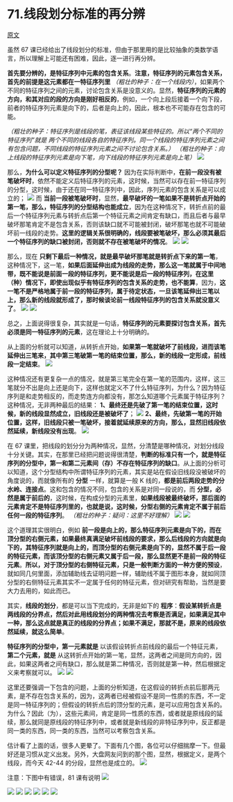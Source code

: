 # 71.线段划分标准的再分辨

[原文](http://blog.sina.com.cn/s/blog_486e105c01000c8i.html)

虽然 67 课已经给出了线段划分的标准，但由于那里用的是比较抽象的类数学语言，所以理解上可能还有困难，因此，逐一进行再分辨。

**首先要分辨的，是特征序列中元素的包含关系**。**注意，特征序列的元素包含关系，首先的前提是这元素都在一特征序列里** _（粗壮的种子：在一个线段内）_，如果两个不同的特征序列之间的元素，讨论包含关系是没意义的。显然，**特征序列的元素的方向，和其对应的段的方向是刚好相反的**，例如，一个向上段后接着一个向下段，前者的特征序列元素是向下的，后者是向上的，因此，根本也不可能存在包含的可能。

_（粗壮的种子：特征序列是线段的笔，表征该线段某些特征的。所以“两个不同的特征序列”就是 两个不同的线段各自的特征序列。同一个线段的特征序列元素之间有包含问题，不同线段的特征序列元素之间不讨论包含关系。）_
_（粗壮的种子：向上线段的特征序列元素是向下笔，向下线段的特征序列元素是向上笔）_
![](1.png)

那么，**为什么可以定义特征序列的分型呢？** 因为在实际判断中，**在前一段没有被笔破坏时**，依然不能定义后特征序列的元素，这时候，当然可以存在前一特征序列的分型，这时候，由于还在同一特征序列中，因此，序列元素的包含关系是可以成立的；
![](2.png)
而 **当前一段被笔破坏时**，显然，**最早破坏的一笔如果不是转折点开始的第一笔，那么，特征序列的分型结构也能成立**，因为在这种情况下，转折点前的最后一个特征序列元素与转折点后第一个特征元素之间肯定有缺口，而且后者与最早破坏那笔肯定不是包含关系，否则该缺口就不可能被封闭，破坏那笔也就不可能破坏前一线段的走势。**这里的逻辑关系很明确的，线段要被笔破坏，那么必须其最后一个特征序列的缺口被封闭，否则就不存在被笔破坏的情况**。
![](3.png)
![](4.png)

那么，现在 **只剩下最后一种情况，就是最早破坏那笔就是转折点下来的第一笔**，这种情况下，这一笔，**如果后面延伸出成为线段的走势，那么这一笔就属于中间地带，既不能说是前面一段的特征序列，更不能说是后一段的特征序列，在这里（种）情况下，即使出现似乎有特征序列的包含关系的走势，也不能算**，因为，**这一笔不是严格地属于前一段的特征序列，属于待定状态，一旦该笔延伸出三笔以上，那么新的线段就形成了，那时候谈论前一线段特征序列的包含关系就没意义了**。
![](5.png)
![](6.png)

总之，上面说得很复杂，其实就是一句话，**特征序列的元素要探讨包含关系，首先必须是同一特征序列的元素**，这在理论上十分明确的。

从上面的分析就可以知道，从转折点开始，**如果第一笔就破坏了前线段，进而该笔延伸出三笔来，其中第三笔破第一笔的结束位置，那么，新的线段一定形成，前线段一定结束**。
![](6.png)

这种情况还有更复杂一点的情况，就是第三笔完全在第一笔的范围内，这样，这三笔就分不出是向上还是向下，这样也就定义不了什么特征序列，为什么？因为特征序列是和走势相反的，而走势连方向都没有，那怎么知道哪个元素属于特征序列？这种情况，无非两种最后的结果：
**1、最终还是先破了第一笔的结束位置，这时候，新的线段显然成立，旧线段还是被破坏了**；
![](7.png)
**2、最终，先破第一笔的开始位置，这样，旧线段只被一笔破坏，接着就延续原来的方向，那么，显然旧线段依然延续，新线段没有出现**。
![](8.png)

在 67 课里，把线段的划分分为两种情况，显然，分清楚是哪种情况，对划分线段十分关键。其实，在那里已经把问题说得很清楚，**判断的标准只有一个，就是特征序列的分型中，第一和第二元素间（存）不存在特征序列的缺口**。从上面的分析可以知道，这个分型结构中所谓特征序列的元素，其实是站在假设旧线段没被破坏的角度说的，而就像所有的 **分型** 一样，就算是一般 K 线的，**都是前后两段走势的分水岭、连接点**。这和包含的情况不同，包含的关系是对同一段说的，而 **分型，必然是属于前后的**，这时候，在构成分型的元素里，**如果线段被最终破坏，那后面的元素肯定不是特征序列里的，也就是说，这时候，分型右侧的元素肯定不属于前后任何一段的特征序列**。
_（粗壮的种子：疑问：这里不好理解）_
![](9.png)
![](10.png)

这个道理其实很明白，例如 **前一段是向上的，那么特征序列元素是向下的，而在顶分型的右侧元素，如果最终真满足破坏前线段的要求，那么后线段的方向就是向下的，其特征序列就是向上的，而顶分型的右侧元素是向下的，显然不属于后一段的特征元素，而该顶分型的右侧元素又属于后一段，那么显然更不是前一段的特征元素**。**所以，对于顶分型的右侧特征元素，只是一般判断方面的一种方便的预设**，就如同几何里面，添加辅助线去证明问题一样，辅助线不属于图形本身，就如同顶分型的右侧特征元素其实不一定属于任何的特征元素，但对研究有帮助，当然是要大力去用的，如此而已。

其实，**线段的划分**，都是可以当下完成的，无非是如下的 **程序**：**假设某转折点是两线段的分界点，然后对此用线段划分的两种情况去考察是否满足，如果满足其中一种，那么这点就是真正的线段的分界点；如果不满足，那就不是，原来的线段依然延续，就这么简单**。

**特征序列的分型中，第一元素就是** 以该假设转折点前线段的最后一个特征元素，**第二个元素，就是** 从这转折点开始的第一笔，显然，这两者之间是同方向的，因此，如果这两者之间有缺口，那么就是第二种情况，否则就是第一种，然后根据定义来考察就可以。
![](11.png)
![](12.png)

这里还要强调一下包含的问题，上面的分析知道，在这假设的转折点前后那两元素，是不存在包含关系的，因为，这两者已经被假设不是同一性质的东西，不一定是同一特征序列的；但假设的转折点后的顶分型的元素，是可以应用包含关系的。为什么？因此（为），这些元素间，肯定是同一性质的东西，或者就是原线段的延续，那么就同是原线段的特征序列中，或者就是新线段的非特征序列中，反正都是同一类的东西，同一类的东西，当然可以考察包含关系。

估计看了上面的话，很多人更晕了。下面有几个图，各位可以仔细揣摩一下。但最好还是习惯从定义出发。另外，大盘网友问到的那个图，显然，根据定义，是两个线段，而今天 42-44 的分段，显然也是成立的。
![](13.png)

注意：下图中有错误，81 课有说明
![](1.jpeg)

![](7.png)
![](8.png)
![](14.png)
![](15.png)
![](16.png)
![](17.png)
